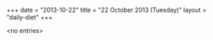 +++
date = "2013-10-22"
title = "22 October 2013 (Tuesday)"
layout = "daily-diet"
+++

<p>&lt;no entries&gt;</p>